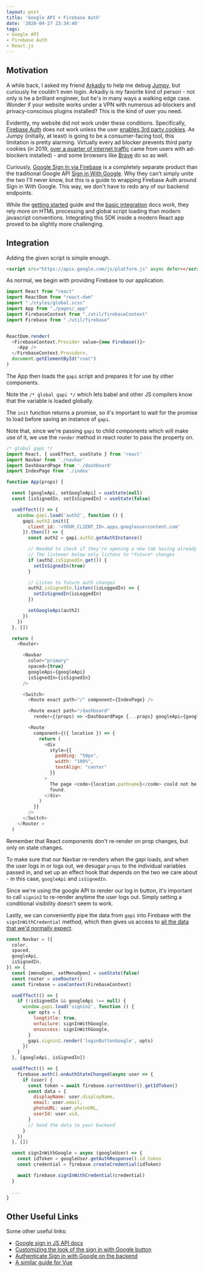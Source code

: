 ```yaml
---
layout: post
title: 'Google API + Firebase Auth'
date: '2020-04-27 23:34:40'
tags:
- Google API
- Firebase Auth
- React.js
---
```


## Motivation

A while back, I asked my friend [Arkadiy](https://twitter.com/arkadiyt) to help me debug [Jumpy](https://jumpy.dev), but curiously he couldn't even login. Arkadiy is my favorite kind of person - not only is he a brilliant engineer, but he's in many ways a walking edge case. Wonder if your website works under a VPN with numerous ad-blockers and privacy-conscious plugins installed? This is the kind of user you need.

Evidently, my website did not work under these conditions. Specifically, [Firebase Auth](https://firebase.google.com/docs/auth) does not work unless the user [enables 3rd party cookies](https://stackoverflow.com/questions/48757757/use-google-firebase-authentication-without-3rd-party-cookies). As Jumpy (initially, at least) is going to be a consumer-facing tool, this limitation is pretty alarming. Virtually every ad blocker prevents third party cookies (in 2019, [over a quarter of internet traffic](https://www.statista.com/statistics/804008/ad-blocking-reach-usage-us/) came from users with ad-blockers installed) - and some browsers like [Brave](https://brave.com/) do so as well.

Curiously, [Google Sign In via Firebase](https://firebase.google.com/docs/auth/web/google-signin) is a completely separate product than the traditional Google API [Sign in With Google](https://developers.google.com/identity/sign-in/web/sign-in?authuser=1). Why they can't simply unite the two I'll never know, but this is a guide to wrapping Firebase Auth around Sign in With Google. This way, we don't have to redo any of our backend endpoints.

While the [getting started](https://developers.google.com/identity/sign-in/web) guide and the [basic integration](https://developers.google.com/identity/sign-in/web/sign-in) docs work, they rely more on HTML processing and global script loading than modern javascript conventions. Integrating this SDK inside a modern React app proved to be slightly more challenging.

## Integration

Adding the given script is simple enough.

```html
<script src="https://apis.google.com/js/platform.js" async defer></script>
```

As normal, we begin with providing Firebase to our application.

```javascript
import React from "react"
import ReactDom from "react-dom"
import "./styles/global.scss"
import App from "./pages/_app"
import FirebaseContext from "./util/firebaseContext"
import Firebase from "./util/firebase"


ReactDom.render(
  <FirebaseContext.Provider value={new Firebase()}>
    <App />
  </FirebaseContext.Provider>,
  document.getElementById("root")
)
```

The App then loads the `gapi` script and prepares it for use by other components.

Note the `/* global gapi */` which lets babel and other JS compilers know that the variable is loaded globally.

The `init` function returns a promise, so it's important to wait for the promise to load before saving an instance of `gapi`.

Note that, since we're passing `gapi` to child components which will make use of it, we use the `render` method in react router to pass the property on.

```javascript
/* global gapi */
import React, { useEffect, useState } from 'react'
import Navbar from './navbar'
import DashboardPage from './dashboard'
import IndexPage from './index'

function App(props) {

  const [googleApi, setGoogleApi] = useState(null)
  const [isSignedIn, setIsSignedIn] = useState(false)

  useEffect(() => {
    window.gapi.load('auth2', function () {
      gapi.auth2.init({
        client_id: '<YOUR_CLIENT_ID>.apps.googleusercontent.com'
      }).then(() => {
        const auth2 = gapi.auth2.getAuthInstance()

        // Needed to check if they're opening a new tab having already been signed in
        // The listener below only listens to *future* changes
        if (auth2.isSignedIn.get()) {
          setIsSignedIn(true)
        }

        // Listen to future auth changes
        auth2.isSignedIn.listen((isLoggedIn) => {
          setIsSignedIn(isLoggedIn)
        })

        setGoogleApi(auth2)
      })
    })
  }, [])

  return (
    <Router>

      <Navbar
        color="primary"
        spaced={true}
        googleApi={googleApi}
        isSignedIn={isSignedIn}
      />

      <Switch>
        <Route exact path="/" component={IndexPage} />

        <Route exact path="/dashboard"
          render={(props) => <DashboardPage {...props} googleApi={googleApi} />} />

        <Route
          component={({ location }) => {
            return (
              <div
                style={{
                  padding: "50px",
                  width: "100%",
                  textAlign: "center"
                }}
              >
                The page <code>{location.pathname}</code> could not be
                found.
              </div>
            )
          }}
        />
      </Switch>
    </Router >
  )
```

Remember that React components don't re-render on prop changes, but only on state changes.

To make sure that our Navbar re-renders when the gapi loads, and when the user logs in or logs out, we desugar `props` to the individual variables passed in, and set up an effect hook that depends on the two we care about - in this case, `googleApi` and `isSignedIn`.

Since we're using the google API to render our log in button, it's important to call `signin2` to re-render anytime the user logs out. Simply setting a conditional visibility doesn't seem to work.

Lastly, we can conveniently pipe the data from `gapi` into Firebase with the `signInWithCredential` method, which then gives us access to [all the data that we'd normally expect](https://firebase.google.com/docs/reference/js/firebase.User#properties).

```javascript
const Navbar = ({
  color,
  spaced,
  googleApi,
  isSignedIn,
}) => {
  const [menuOpen, setMenuOpen] = useState(false)
  const router = useRouter()
  const firebase = useContext(FirebaseContext)

  useEffect(() => {
    if (!isSignedIn && googleApi !== null) {
      window.gapi.load('signin2', function () {
        var opts = {
          longtitle: true,
          onfailure: signInWithGoogle,
          onsuccess: signInWithGoogle,
        }
        gapi.signin2.render('loginButtonGoogle', opts)
      })
    }
  }, [googleApi, isSignedIn])

  useEffect(() => {
    firebase.auth().onAuthStateChanged(async user => {
      if (user) {
        const token = await firebase.currentUser().getIdToken()
        const data = {
          displayName: user.displayName,
          email: user.email,
          photoURL: user.photoURL,
          userId: user.uid,
        }
        // Send the data to your backend
      }
    })
  }, [])

  const signInWithGoogle = async (googleUser) => {
    const idToken = googleUser.getAuthResponse().id_token
    const credential = firebase.createCredential(idToken)

    await firebase.signInWithCredential(credential)
  }

  ...
}
```

## Other Useful Links

Some other useful links:

* [Google sign in JS API docs](https://developers.google.com/identity/sign-in/web/reference#gapiauth2authresponse)
* [Customizing the look of the sign in with Google button](https://developers.google.com/identity/sign-in/web/build-button)
* [Authenticate Sign in with Google on the backend](https://developers.google.com/identity/sign-in/web/backend-auth)
* [A similar guide for Vue](https://medium.com/@vanderlin/google-api-firebase-auth-1b18416b4e74)